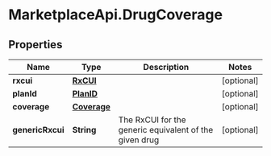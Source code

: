 # MarketplaceApi.DrugCoverage

## Properties
Name | Type | Description | Notes
------------ | ------------- | ------------- | -------------
**rxcui** | [**RxCUI**](RxCUI.md) |  | [optional] 
**planId** | [**PlanID**](PlanID.md) |  | [optional] 
**coverage** | [**Coverage**](Coverage.md) |  | [optional] 
**genericRxcui** | **String** | The RxCUI for the generic equivalent of the given drug | [optional] 


